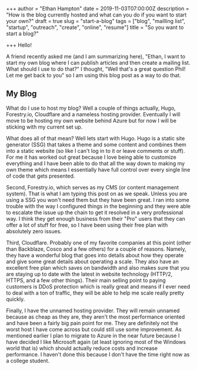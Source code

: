 +++
author = "Ethan Hampton"
date = 2019-11-03T07:00:00Z
description = "How is the blog currently hosted and what can you do if you want to start your own?"
draft = true
slug = "start-a-blog"
tags = ["blog", "mailling list", "startup", "outreach", "create", "online", "resume"]
title = "So you want to start a blog?"

+++
Hello!

A friend recently asked me (and I am summarizing here), "Ethan, I want to start my own blog where I can publish articles and then create a mailing list. What should I use to do that?" I thought, "Well that's a great question Phil! Let me get back to you" so I am using this blog post as a way to do that. 

## My Blog

What do I use to host my blog? Well a couple of things actually, Hugo, Forestry.io, Cloudflare and a nameless hosting provider. Eventually I will move to be hosting my own website behind Azure but for now I will be sticking with my current set up. 

What does all of that mean? Well lets start with Hugo. Hugo is a static site generator (SSG) that takes a theme and some content and combines them into a static website (so like I can't log in to it or leave comments or stuff). For me it has worked out great because I love being able to customize everything and I have been able to do that all the way down to making my own theme which means I essentially have full control over every single line of code that gets presented. 

Second, Forestry.io, which serves as my CMS (or content management system). That is what I am typing this post on as we speak. Unless you are using a SSG you won't need them but they have been great. I ran into some trouble with the way I configured things in the beginning and they were able to escalate the issue up the chain to get it resolved in a very professional way. I think they get enough business from their "Pro" users that they can offer a lot of stuff for free, so I have been using their free plan with absolutely zero issues. 

Third, Cloudflare. Probably one of my favorite companies at this point (other than Backblaze, Cosco and a few others) for a couple of reasons. Namely, they have a wonderful blog that goes into details about how they operate and give some great details about operating a scale. They also have an excellent free plan which saves on bandwidth and also makes sure that you are staying up to date with the latest in website technology (HTTP/2, HTTPS, and a few other things). Their main selling point to paying customers is DDoS protection which is really great and means if I ever need to deal with a ton of traffic, they will be able to help me scale really pretty quickly. 

Finally, I have the unnamed hosting provider. They will remain unnamed because as cheap as they are, they aren't the most performance oriented and have been a fairly big pain point for me. They are definitely not the worst host I have come across but could still use some improvement. As mentioned earlier I plan to migrate to Azure in the near future because I have decided I like Microsoft again (at least ignoring most of the Windows world that is) which should actually reduce costs and increase performance. I haven't done this because I don't have the time right now as a college student. 